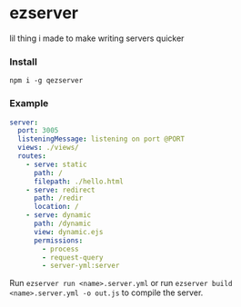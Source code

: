 # ezserver
lil thing i made to make writing servers quicker
### Install
`npm i -g qezserver`
### Example
```yml
server:
  port: 3005
  listeningMessage: listening on port @PORT
  views: ./views/
  routes:
    - serve: static
      path: /
      filepath: ./hello.html
    - serve: redirect
      path: /redir
      location: /
    - serve: dynamic
      path: /dynamic
      view: dynamic.ejs
      permissions:
        - process
        - request-query
        - server-yml:server
```
Run `ezserver run <name>.server.yml` or run `ezserver build <name>.server.yml -o out.js` to compile the server.
